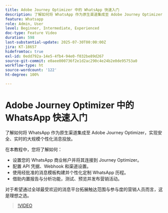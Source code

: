 ```yaml
---
title: Adobe Journey Optimizer 中的 WhatsApp 快速入门
description: 了解如何将 WhatsApp 作为原生渠道集成至 Adobe Journey Optimizer，实现安全、实时的大规模个性化消息投放。
feature: Whatsapp
role: Admin, User
level: Beginner, Intermediate, Experienced
doc-type: Feature Video
duration: 598
last-substantial-update: 2025-07-30T00:00:00Z
jira: KT-18657
hidefromtoc: true
exl-id: 0edd792a-14e5-4fb4-94e0-f032be89d267
source-git-commit: e0aee000736f2e1d2ac290c4e24b2e0de95753a0
workflow-type: ht
source-wordcount: '122'
ht-degree: 100%

---
```


# Adobe Journey Optimizer 中的 WhatsApp 快速入门

了解如何将 WhatsApp 作为原生渠道集成至 Adobe Journey Optimizer，实现安全、实时的大规模个性化消息投放。

在本教程中，您将了解如何：

* 设置您的 WhatsApp 商业帐户并将其连接到 Journey Optimizer。
* 配置 API 凭据、Webhook 和渠道设置。
* 使用经批准的消息模板构建并个性化定制 WhatsApp 历程。
* 借助内置报告与分析功能，测试、预览并发布营销活动。

对于希望通过全球最受欢迎的消息平台拓展触达范围与参与度的营销人员而言，这是理想之选。

>[!VIDEO](https://video.tv.adobe.com/v/3470254/?learn=on&enablevpops&captions=chi_hans)
